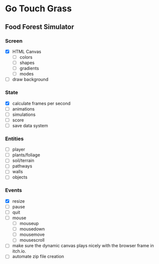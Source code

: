 <!-- Mother's Hip Productions presents -->
<!-- a Griffin Games experience -->
# Go Touch Grass
<!-- 
  keywords: clicker, idle, incremental, nature, eco, 
    solarpunk, permaculture, crafting, educational, 

-->
## Food Forest Simulator


### Screen <!-- Air/Space -->
- [x] HTML Canvas
  - [ ] colors
  - [ ] shapes
  - [ ] gradients
  - [ ] modes
- [ ] draw background
<!-- - [ ] 3d??? -->

### State <!-- Water/Time -->
- [x] calculate frames per second
- [ ] animations
- [ ] simulations
- [ ] score
- [ ] save data system

### Entities <!-- Earth/Matter -->
- [ ] player
- [ ] plants/foliage
- [ ] soil/terrain
- [ ] pathways
- [ ] walls
- [ ] objects

### Events <!-- Fire/Energy -->
- [x] resize
- [ ] pause
- [ ] quit
- [ ] mouse
  - [ ] mouseup
  - [ ] mousedown
  - [ ] mousemove
  - [ ] mousescroll

- [ ] make sure the dynamic canvas plays nicely with the browser frame in itch.io.
- [ ] automate zip file creation